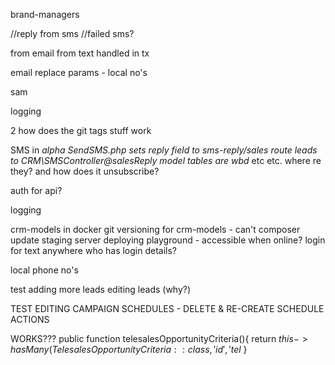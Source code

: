 brand-managers

//reply from sms
//failed sms?

from email
from text
handled in tx


email replace params - local no's


sam

logging

2 how does the git tags stuff work

SMS in _alpha
SendSMS.php sets reply field to sms-reply/sales
route leads to CRM\SMSController@salesReply
model tables are wbd_ etc etc. where re they?
and how does it unsubscribe?

auth for api?

logging




crm-models in docker
git versioning for crm-models - can't composer update
staging server
deploying
playground - accessible when online?
login for text anywhere
who has login details?

local phone no's


test adding more leads
editing leads (why?)


TEST EDITING CAMPAIGN SCHEDULES - DELETE & RE-CREATE SCHEDULE ACTIONS



WORKS???
public function telesalesOpportunityCriteria(){
return $this->hasMany(TelesalesOpportunityCriteria::class,  'id', 'tel$
}


